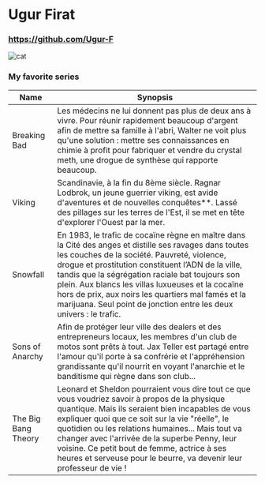 # Ugur Firat
### https://github.com/Ugur-F

![cat](https://www.everhartvet.com/wp-content/uploads/2019/03/adorable-animal-cat-1770918-200x300.jpg)


### My favorite series

|Name|Synopsis  | 
|--|--|
| Breaking Bad | Les médecins ne lui donnent pas plus de deux ans à vivre. Pour réunir rapidement beaucoup d'argent afin de mettre sa famille à l'abri, Walter ne voit plus qu'une solution : mettre ses connaissances en chimie à profit pour fabriquer et vendre du crystal meth, une drogue de synthèse qui rapporte beaucoup.  |
| Viking | Scandinavie, à la fin du 8ème siècle. Ragnar Lodbrok, un jeune guerrier viking, est avide d'aventures et de nouvelles conquêtes**. Lassé des pillages sur les terres de l'Est, il se met en tête d'explorer l'Ouest par la mer. |
| Snowfall | En 1983, le trafic de cocaïne règne en maître dans la Cité des anges et distille ses ravages dans toutes les couches de la société. Pauvreté, violence, drogue et prostitution constituent l’ADN de la ville, tandis que la ségrégation raciale bat toujours son plein. Aux blancs les villas luxueuses et la cocaïne hors de prix, aux noirs les quartiers mal famés et la marijuana. Seul point de jonction entre les deux univers : le trafic. |
| Sons of Anarchy | Afin de protéger leur ville des dealers et des entrepreneurs locaux, les membres d'un club de motos sont prêts à tout. Jax Teller est partagé entre l'amour qu'il porte à sa confrérie et l'appréhension grandissante qu'il nourrit en voyant l'anarchie et le banditisme qui règne dans son club... |
| The Big Bang Theory | Leonard et Sheldon pourraient vous dire tout ce que vous voudriez savoir à propos de la physique quantique. Mais ils seraient bien incapables de vous expliquer quoi que ce soit sur la vie "réelle", le quotidien ou les relations humaines... Mais tout va changer avec l'arrivée de la superbe Penny, leur voisine. Ce petit bout de femme, actrice à ses heures et serveuse pour le beurre, va devenir leur professeur de vie ! |